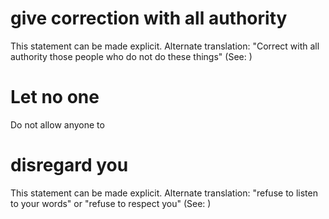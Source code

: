
# give correction with all authority
This statement can be made explicit. Alternate translation: "Correct with all authority those people who do not do these things" (See: )

# Let no one
Do not allow anyone to

# disregard you
This statement can be made explicit. Alternate translation: "refuse to listen to your words" or "refuse to respect you" (See: )